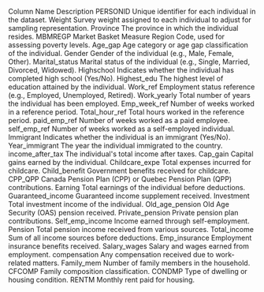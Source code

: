 Column Name	        Description
PERSONID	        Unique identifier for each individual in the dataset.
Weight	            Survey weight assigned to each individual to adjust for sampling representation.
Province	        The province in which the individual resides.
MBMREGP	            Market Basket Measure Region Code, used for assessing poverty levels.
Age_gap	            Age category or age gap classification of the individual.
Gender	            Gender of the individual (e.g., Male, Female, Other).
Marital_status	    Marital status of the individual (e.g., Single, Married, Divorced, Widowed).
Highschool	        Indicates whether the individual has completed high school (Yes/No).
Highest_edu	        The highest level of education attained by the individual.
Work_ref	        Employment status reference (e.g., Employed, Unemployed, Retired).
Work_yearly	        Total number of years the individual has been employed.
Emp_week_ref	    Number of weeks worked in a reference period.
Total_hour_ref	    Total hours worked in the reference period.
paid_emp_ref	    Number of weeks worked as a paid employee.
self_emp_ref	    Number of weeks worked as a self-employed individual.
Immigrant	        Indicates whether the individual is an immigrant (Yes/No).
Year_immigrant	    The year the individual immigrated to the country.
income_after_tax	The individual's total income after taxes.
Cap_gain        	Capital gains earned by the individual.
Childcare_expe	    Total expenses incurred for childcare.
Child_benefit	    Government benefits received for childcare.
CPP_QPP	            Canada Pension Plan (CPP) or Quebec Pension Plan (QPP) contributions.
Earning	            Total earnings of the individual before deductions.
Guaranteed_income	Guaranteed income supplement received.
Investment	        Total investment income of the individual.
Old_age_pension	    Old Age Security (OAS) pension received.
Private_pension	    Private pension plan contributions.
Self_emp_income	    Income earned through self-employment.
Pension	            Total pension income received from various sources.
Total_income	    Sum of all income sources before deductions.
Emp_insurance	    Employment insurance benefits received.
Salary_wages	    Salary and wages earned from employment.
compensation	    Any compensation received due to work-related matters.
Family_mem	        Number of family members in the household.
CFCOMP	            Family composition classification.
CONDMP	            Type of dwelling or housing condition.
RENTM	            Monthly rent paid for housing.
